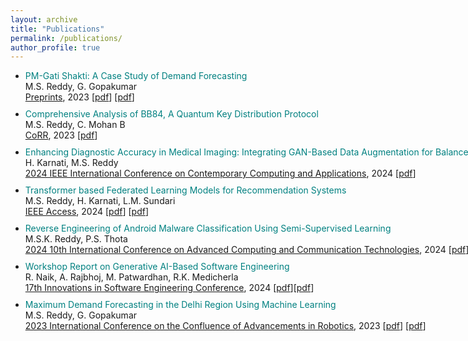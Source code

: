```yaml
---
layout: archive
title: "Publications"
permalink: /publications/
author_profile: true
---
```



<div style="width: 1200px;">
<ul>

<li style="margin-bottom: 10px;">
<span style="color: #008080;">PM-Gati Shakti: A Case Study of Demand Forecasting</span><br/> 
M.S. Reddy, G. Gopakumar <br /> 
<a href="https://www.preprints.org/manuscript/202308.0535/v1">Preprints</a>, 2023  [<a title="pdf" href="stats.pdf">pdf</a>] [<a title="code" href="https://github.com/sujaykumarmag/delhi_electricity_forecasting">pdf</a>]
</li>

<li style="margin-bottom: 10px;">
<span style="color: #008080;">Comprehensive Analysis of BB84, A Quantum Key Distribution Protocol</span><br/> 
M.S. Reddy, C. Mohan B <br /> 
<a href="https://arxiv.org/abs/2312.05609">CoRR</a>, 2023  [<a title="pdf" href="bb84.pdf">pdf</a>]
</li>

<li style="margin-bottom: 10px;">
<span style="color: #008080;">Enhancing Diagnostic Accuracy in Medical Imaging: Integrating GAN-Based Data Augmentation for Balanced Dataset Creation</span><br/> 
H. Karnati, M.S. Reddy <br /> 
<a href="https://ieeexplore.ieee.org/abstract/document/10649058">2024 IEEE International Conference on Contemporary Computing and Applications</a>, 2024 [<a title="pdf" href="gan.pdf">pdf</a>]
</li>

<li style="margin-bottom: 10px;">
<span style="color: #008080;">Transformer based Federated Learning Models for Recommendation Systems</span><br/> 
M.S. Reddy, H. Karnati, L.M. Sundari <br /> 
<a href="https://ieeexplore.ieee.org/abstract/document/10630471">IEEE Access</a>, 2024 [<a title="pdf" href="fl.pdf">pdf</a>] [<a title="code" href="https://github.com/sujaykumarmag/Transformer_FL">pdf</a>]
</li>

<li style="margin-bottom: 10px;">
<span style="color: #008080;">Reverse Engineering of Android Malware Classification Using Semi-Supervised Learning</span><br/> 
M.S.K. Reddy, P.S. Thota <br /> 
<a href="https://ieeexplore.ieee.org/abstract/document/10717122">2024 10th International Conference on Advanced Computing and Communication Technologies</a>, 2024 [<a title="pdf" href="malware.pdf">pdf</a>] 
</li>

<li style="margin-bottom: 10px;">
<span style="color: #008080;">Workshop Report on Generative AI-Based Software Engineering</span><br/> 
R. Naik, A. Rajbhoj, M. Patwardhan, R.K. Medicherla <br /> 
<a href="https://dl.acm.org/doi/abs/10.1145/3641399.3641437">17th Innovations in Software Engineering Conference</a>, 2024 [<a title="pdf" href="rag.pdf">pdf</a>][<a title="code" href="https://github.com/sujaykumarmag/RAG_LLM">pdf</a>]
</li>

<li style="margin-bottom: 10px;">
<span style="color: #008080;">Maximum Demand Forecasting in the Delhi Region Using Machine Learning</span><br/> 
M.S. Reddy, G. Gopakumar <br /> 
<a href="https://ieeexplore.ieee.org/abstract/document/10435064">2023 International Conference on the Confluence of Advancements in Robotics</a>, 2023 [<a title="pdf" href="forecast.pdf">pdf</a>] [<a title="code" href="https://github.com/sujaykumarmag/delhi_electricity_forecasting">pdf</a>]
</li>

</ul>
</div>


<!-- 

<div style="width: 1200px;">
<ul>

<li style="margin-bottom: 10px;"><span style="color: #008080;">In-Network Probabilistic Monitoring Primitives under the Influence of Adversarial Network Inputs </span><br/> Harish, Shiv, Anibrata, Amogh, Praveen Tammana, Pravien Govindan Kannan, Rinku Shah <br /><a href="https://conferences.sigcomm.org/events/apnet2023/"> APNet </a>, Hong Kong, June 2023 [<a title="AdvInputs" href="Adv.Inputs.PDPs.pdf">pdf</a>][<a title="slides" href="APNet'23.Adv.Inputs.PDP.algos.talk.pdf">slides</a>]</li>

<li style="margin-bottom: 10px;"><span style="color: #008080;">Scaling IoT MUD Enforcement using Programmable Data Planes</span><br/> Harish, Suvrima, Hemanth, Praveen, Achmad, Kotaro, Selva, Venkanna, Chong <br /><a href="https://noms2023.ieee-noms.org/"> IEEE/IFIP NOMS </a>, Miami, FL, May 2023 [<a title="IoTMud Scale" href="MUD-Scale.pdf">pdf</a>] [<a title="IoTMud Scale talk" href="NOMS'23.P4.IoT-MUD-Scale.talk.pdf">slides</a>] [talk] </li>

<li style="margin-bottom: 10px;"><span style="color: #008080;">Accelerating PUF-based Authentication Protocols Using Programmable Switch</span><br/> Divya, Ranjitha, Krishna Sai, Praveen, Antony, Tejasvi<br /><a href="https://noms2023.ieee-noms.org/"> IEEE/IFIP NOMS </a>, Miami, FL, May 2023 [<a title="PUFAuth" href="PUF-Auth.pdf">pdf</a>] [<a title="slides" href="NOMS.PUFAuth.talk.pdf">slides</a>] [talk] </li>

<li style="margin-bottom: 10px;"><span style="color: #008080;">A Case for Cross-Domain Observability to Debug Performance Issues in Microservices</span><br/> Ranjitha K, <strong>Praveen Tammana</strong>, Pravein Govindan Kannan, Priyanka Naik<br /><a href="https://conferences.computer.org/cloud/2022/"> IEEE CLOUD </a>, Barcelona, Spain, July 2022 [<a title="PerfMON" href="perfMON.pdf">pdf</a>] [<a title="slides" href="perfmon-cloud22-slides.pdf">slides</a>] </li>

<li style="margin-bottom: 10px;"><span style="color: #008080;">IoT MUD Enforcement in the Edge Cloud Using Programmable Switch</span><br />Harish S A, Hemanth Kothapalli, Shubham Lahoti, Kotaro Kataoka, <strong>Praveen Tammana</strong><br/> <a href="https://conferences.sigcomm.org/sigcomm/2022/workshop-ffspin.html"> ACM SIGCOMM FFSPIN </a>, Amsterdam, Aug 2022 [<a title="IoTMUD" href="IoTMUD-FFSPIN.pdf">pdf</a>] [<a title="slides" href="IoT-MUD-FFSPIN-slides22.pdf">slides</a>] </li>

<li style="margin-bottom: 10px;"><span style="color: #008080;">Implementing ChaCha Based Crypto Primitives on Programmable SmartNICs</span><br />Shaguftha Zuveria Kottur, Krishna Kadiyala, <strong>Praveen Tammana</strong>, and Rinku Shah<br/> <a href="https://conferences.sigcomm.org/sigcomm/2022/workshop-ffspin.html"> ACM SIGCOMM FFSPIN </a>, Amsterdam, Aug 2022 [<a title="Crypto" href="Crypto-FFSPIN.pdf">pdf</a>] [talk] [slides] </li>

<li style="margin-bottom: 10px;"><span style="color: #008080;">Packet Processing Algorithm Identification using Program Embeddings</span><br />S. VenkataKeerthy, Yashas Andaluri, Sayan Dey,  Rinku Shah, <strong>Praveen Tammana</strong>, and Ramakrishna Upadrasta<br/> <a href="https://conferences.sigcomm.org/events/apnet2022/cfp.html"> APNet'22 </a>, Fuzhou, China, Aug 2022 [<a title="PPA" href="https://conferences.sigcomm.org/events/apnet2022/papers/Packet%20Processing%20Algorithm%20Identification%20using%20Program%20Embeddings1.pdf">pdf</a>] [<a href="https://hkustconnect-my.sharepoint.com/personal/hwangdv_connect_ust_hk/_layouts/15/stream.aspx?id=%2Fpersonal%2Fhwangdv%5Fconnect%5Fust%5Fhk%2FDocuments%2Ffor%5Fshare%2Fapnet2022%2FDay%202%2F14%2DPacket%20Processing%20Algorithm%20Identification%20using%20Program%20Embeddings%2Emp4&ct=1676083108063&or=Teams-HL&ga=1">talk</a>]</li>

<li style="margin-bottom: 10px;"><span style="color: #008080;">Accelerating PUF-based UAV Authentication Protocols Using Programmable Switch</span><br />Ranjitha K, Divya Pathak, Tejasvi Alladi, Antony Franklin, <strong>Praveen Tammana</strong><br /><a href="https://www.comsnets.org/poster_session.html"> IEEE/ACM COMSNETS </a>, Bangalore, India, Jan 2022 [<a title="P4-PUF" href="puf-uav-p4.pdf">pdf</a>] [<a href="https://drive.google.com/file/d/1sx8-wYhfb_Iz6WiKNTOf62yUGJtqPYUq/view?usp=sharing">talk</a>]  </li>

<li style="margin-bottom: 10px;"><span style="color: #008080;">Closed-loop Network Performance Monitoring and Diagnosis with SpiderMon</span><br />Weitao Wang, Xinyu Wu, <strong>Praveen Tammana</strong>, Ang Chen, T.S. Eugene Ng<br /> <a href="https://www.usenix.org/conference/nsdi22/technical-sessions"> USENIX NSDI </a>, WA, USA, Mar 2022 [<a title="SpiderMon" href="https://www.usenix.org/conference/nsdi22/presentation/wang">pdf</a>] [<a href="https://www.youtube.com/watch?v=Jwp7x2ixfFs">talk</a>] </li> 

<li style="margin-bottom: 10px;"><span style="color: #008080;">DBVal: Validating P4 Data Plane Runtime Behavior</span><br />K Shiv Kumar, Ranjitha K, PS Prashanth, Mina Tahmasbi Arashloo, Venkanna U, Praveen Tammana<br /><a href="https://conferences.sigcomm.org/sosr/2021/"> ACM SIGCOMM SOSR </a>, Sep 2021 [<a title="DBVal" href="DBVal_final.pdf">pdf</a>] [<a href="https://drive.google.com/file/d/1zqMKhv7oT8U0G_4IHJjGhIb3n_rzhiNM/view?usp=sharing">talk</a>] [<a href="https://drive.google.com/file/d/1IhxyZZEtgqQDwPugxbUfBIIB9u5hDqKb/view?usp=sharing">slides</a>]  </li>

<li style="margin-bottom: 10px;"><span style="color: #008080;">Anomaly Detection in Data Plane Systems using Packet Execution Paths</span><br />Archit Sanghi, Krishna P. Kadiyala, <strong>Praveen Tammana</strong>, Saurabh Joshi<br/> <a href="https://conferences.sigcomm.org/sigcomm/2021/workshop-spin.html"> ACM SIGCOMM SPIN </a>, Aug 2021 [<a title="p4anamoly" href="P4anamoly-spin-final.pdf">pdf</a>] [<a href="/talks/SPIN'21-p4anamoly.pptx">slides</a>] </li>

<li style="margin-bottom: 10px;"><span style="color: #008080;">Adaptive Weighted Traffic Splitting in Programmable Data Planes</span><br />Kuo-Feng Hsu, <strong>Praveen Tammana</strong>, Ryan Beckett, Ang Chen, Jennifer Rexford, David Walker<br />ACM SOSR, Mar 2020 [<a title="DASH-Final" href="dash-final.pdf">pdf</a>] [<a href="https://www.youtube.com/watch?v=JJ0aik8HCME">talk</a>] [<a href="/talks/dash-sosr20-kuofeng.pptx">slides</a>]</li>

<li style="margin-bottom: 10px;"><span style="color: #008080;">Tracking P4 Program Execution in the Data Plane <em><strong><span style="color: #ff6600;">(Best paper award)</span></strong></em></span><br />Suriya Kodeswaran, Mina Tahmasbi Arashloo, <strong>Praveen Tammana</strong>, Jennifer Rexford<br />ACM SOSR, Mar 2020 [<a title="track-p4" href="track-p4.pdf">pdf</a>] [<a href="https://www.youtube.com/watch?v=RbQFWIYO2cw">talk</a>]</li>

<li style="margin-bottom: 10px;"><span style="color: #008080;"> Grasp the Root Causes in the Dataplane: Diagnosing Latency Problems with SpiderMon</span><br />Weitao Wang, <strong>Praveen Tammana</strong>, Ang Chen, T.S.Eugene Ng<br />ACM SOSR, Mar 2020 [<a title="spidermon" href="spidermon.pdf">pdf</a>][<a href="https://www.youtube.com/watch?v=SYbr8W_JG6A">talk</a>]</li>

<li style="margin-bottom: 10px;"><span style="color: #008080;">Contra: A Programmable System for Performance-aware Routing</span><br />Kuo-Feng Hsu, Ryan Beckett, Ang Chen, Jennifer Rexford, <strong>Praveen Tammana</strong>, David Walker<br />USENIX NSDI 2020, Feb 2020 [<a href="nsdi20spring_hsu_prepub.pdf">pdf</a>] [<a href="https://youtu.be/progDSegmd8">talk</a>] [<a href="/talks/Contra.pptx">slides</a>]</li>

<li style="margin-bottom: 10px;"><span style="color: #008080;">Fault Localization in Large-Scale Network Policy Deployment</span><br /><strong>Praveen Tammana</strong>, Chandra, Pavan, Ramana Kompella, and Myungjin Lee<br />IEEE ICDCS, July 2018 [<a href="scout.pdf" target="_blank" rel="noopener noreferrer">pdf</a>][<a href="/talks/scout_presentation.pptx">slides</a>]</li>

<li style="margin-bottom: 10px;"><span style="color: #008080;">Distributed Network Monitoring and Debugging with SwitchPointer</span><span style="color: #0000ff;"> </span><br /><strong>Praveen Tammana</strong>, Rachit Agarwal, and Myungjin Lee<br />USENIX  NSDI, April 2018 [<a href="https://www.youtube.com/watch?v=PCoxGRWm6Sg">talk</a>] [<a href="switchpointer_praveen.pdf">pdf</a>] [<a href="https://www.usenix.org/sites/default/files/conference/protected-files/nsdi18_slides_tammana.pdf">slides</a>][<a href="https://github.com/PathDump/SwitchPointer">github</a>][<a href="https://github.com/PathDump/Applications/blob/master/applications.pdf">applications</a>]</li>

<li style="margin-bottom: 10px;"><span style="color: #008080;">Simplifying Datacenter Network Debugging with PathDump</span><br /><strong>Praveen Tammana</strong>, Rachit Agarwal, and Myungjin Lee<br />USENIX  OSDI, Nov 2016 [<a href="pathdump_osdi.pdf">pdf</a>] [<a href="https://www.usenix.org/sites/default/files/conference/protected-files/osdi16_slides_tammana.pdf">slides</a>] [<a href="https://github.com/PathDump/tool">github</a>][<a href="https://github.com/PathDump/Applications/blob/master/applications.pdf">applications</a>]</li>

<li style="margin-bottom: 10px;"><span style="color: #008080;">CherryPick: Tracing Packet Trajectory in Software-Defined Datacenter Networks</span><br /><strong>Praveen Tammana</strong>, Rachit Agarwal, and Myungjin Lee<br />ACM SIGCOMM Symposium on SDN Research (SOSR), June 2015 [<a href="cherrypick.pdf">pdf</a>] [<a href="/talks/cherrypick.pptx" target="_blank" rel="noopener noreferrer">slides</a>]</li>

</ul>
</div> -->
